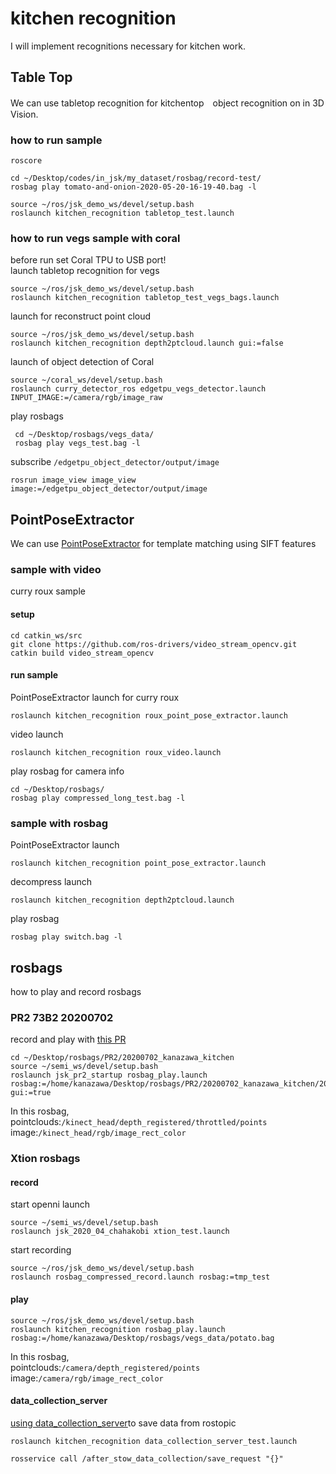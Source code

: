 # kitchen recognition
I will implement recognitions necessary  for kitchen work.  

## Table Top
We can use tabletop recognition for kitchentop　object recognition on in 3D Vision.  

### how to run sample

```
roscore
```
```
cd ~/Desktop/codes/in_jsk/my_dataset/rosbag/record-test/
rosbag play tomato-and-onion-2020-05-20-16-19-40.bag -l
```
```
source ~/ros/jsk_demo_ws/devel/setup.bash
roslaunch kitchen_recognition tabletop_test.launch
```

### how to run vegs sample with coral
before run set Coral TPU to USB port!  
launch tabletop recognition for vegs
```
source ~/ros/jsk_demo_ws/devel/setup.bash
roslaunch kitchen_recognition tabletop_test_vegs_bags.launch
```
launch for reconstruct point cloud
```
source ~/ros/jsk_demo_ws/devel/setup.bash
roslaunch kitchen_recognition depth2ptcloud.launch gui:=false
```
launch of object detection of Coral
```
source ~/coral_ws/devel/setup.bash
roslaunch curry_detector_ros edgetpu_vegs_detector.launch INPUT_IMAGE:=/camera/rgb/image_raw
```
play rosbags
```
 cd ~/Desktop/rosbags/vegs_data/
 rosbag play vegs_test.bag -l
```
subscribe `/edgetpu_object_detector/output/image`
```
rosrun image_view image_view image:=/edgetpu_object_detector/output/image
```

## PointPoseExtractor
We can use [PointPoseExtractor](https://jsk-docs.readthedocs.io/projects/jsk_recognition/en/latest/jsk_perception/nodes/point_pose_extractor.html) for
template matching using SIFT features

### sample with video
curry roux sample

#### setup
```
cd catkin_ws/src
git clone https://github.com/ros-drivers/video_stream_opencv.git
catkin build video_stream_opencv
```

#### run sample
PointPoseExtractor launch for curry roux
```
roslaunch kitchen_recognition roux_point_pose_extractor.launch
```
video launch
```
roslaunch kitchen_recognition roux_video.launch
```

play rosbag for camera info
```
cd ~/Desktop/rosbags/
rosbag play compressed_long_test.bag -l
```

### sample with rosbag
PointPoseExtractor launch
```
roslaunch kitchen_recognition point_pose_extractor.launch
```
decompress launch
```
roslaunch kitchen_recognition depth2ptcloud.launch
```
play rosbag
```
rosbag play switch.bag -l
```


## rosbags
how to play and record rosbags

### PR2 73B2 20200702
record and play with [this PR](https://github.com/jsk-ros-pkg/jsk_robot/pull/1228 )
```
cd ~/Desktop/rosbags/PR2/20200702_kanazawa_kitchen
source ~/semi_ws/devel/setup.bash
roslaunch jsk_pr2_startup rosbag_play.launch rosbag:=/home/kanazawa/Desktop/rosbags/PR2/20200702_kanazawa_kitchen/202007021723_kitchen_12_potato_on_board.bag gui:=true
```
In this rosbag,  
pointclouds:`/kinect_head/depth_registered/throttled/points`  
image:`/kinect_head/rgb/image_rect_color`


### Xtion rosbags
#### record
start openni launch
```
source ~/semi_ws/devel/setup.bash
roslaunch jsk_2020_04_chahakobi xtion_test.launch
```
start recording
```
source ~/ros/jsk_demo_ws/devel/setup.bash
roslaunch rosbag_compressed_record.launch rosbag:=tmp_test
```

#### play
```
source ~/ros/jsk_demo_ws/devel/setup.bash
roslaunch kitchen_recognition rosbag_play.launch rosbag:=/home/kanazawa/Desktop/rosbags/vegs_data/potato.bag
```
In this rosbag,  
pointclouds:`/camera/depth_registered/points`  
image:`/camera/rgb/image_rect_color`

#### data_collection_server
[using data_collection_server](https://jsk-common.readthedocs.io/en/latest/jsk_data/node_scripts/data_collection_server.html )to save data from rostopic
```
roslaunch kitchen_recognition data_collection_server_test.launch
```
```
rosservice call /after_stow_data_collection/save_request "{}"
```
